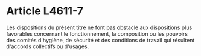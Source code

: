 # Article L4611-7

Les dispositions du présent titre ne font pas obstacle aux dispositions plus favorables concernant le fonctionnement, la composition ou les pouvoirs des comités d'hygiène, de sécurité et des conditions de travail qui résultent d'accords collectifs ou d'usages.